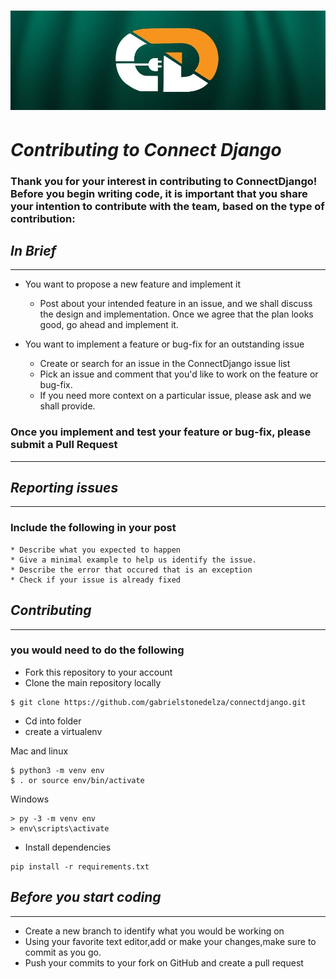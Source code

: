 # ![connectdjango](connectdjango.jpg)
# *Contributing to Connect Django*

### Thank you for your interest in contributing to ConnectDjango! Before you begin writing code, it is important that you share your intention to contribute with the team, based on the type of contribution: 

## *In Brief*
___
* You want to propose a new feature and implement it
  * Post about your intended feature in an issue, and we shall discuss the design and implementation. Once we agree that the plan looks good, go ahead and implement it.

* You want to implement a feature or bug-fix for an outstanding issue
  * Create or search for an issue in the ConnectDjango issue list
  * Pick an issue and comment that you'd like to work on the feature or bug-fix.
  * If you need more context on a particular issue, please ask and we shall provide.

### Once you implement and test your feature or bug-fix, please submit a Pull Request
___

## *Reporting issues*
___
### Include the following in your post
    * Describe what you expected to happen
    * Give a minimal example to help us identify the issue.
    * Describe the error that occured that is an exception
    * Check if your issue is already fixed 

## *Contributing*
___
### you would need to do the following
* Fork this repository to your account
* Clone the main repository locally
```
$ git clone https://github.com/gabrielstonedelza/connectdjango.git
```
* Cd into folder
* create a virtualenv

Mac and linux
```
$ python3 -m venv env
$ . or source env/bin/activate
```
Windows

```
> py -3 -m venv env
> env\scripts\activate
```
* Install dependencies 
```
pip install -r requirements.txt
```

## *Before you start coding*
___
* Create a new branch to identify what you would be working on
* Using your favorite text editor,add or make your changes,make sure to commit as you go.
* Push your commits to your fork on GitHub and create a pull request
